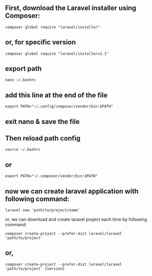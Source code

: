 ## First, download the Laravel installer using Composer: 

``
composer global require "laravel/installer"
``

## or, for specific version 

``
composer global require "laravel/installer=1.1"
``

## export path 

``
nano ~/.bashrc
``


## add this line at the end of the file

``
export PATH="~/.config/composer/vendor/bin:$PATH" 
``

## exit nano & save the file 


## Then reload path config 

``
source ~/.bashrc
``

## or 

``
export PATH="~/.composer/vendor/bin:$PATH"
``

## now we can create laravel application with following command: 

``
laravel new 'path/to/project/name'
``




or, we can download and create laravel project each time by following command:  

``
composer create-project --prefer-dist laravel/laravel 'path/to/project'
``

## or, 

``
composer create-project --prefer-dist laravel/laravel 'path/to/project' {version}
`` 

